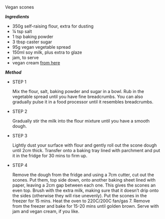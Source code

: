 Vegan scones

***Ingredients***

-   350g self-raising flour, extra for dusting
-   ¼ tsp salt
-   1 tsp baking powder
-   3 tbsp caster sugar
-   95g vegan vegetable spread
-   150ml soy milk, plus extra to glaze
-   jam, to serve
-   vegan cream [from here](https://discord.com/channels/730907954345279591/809524152557371432/960866239159349269)

***Method***

-   STEP 1
    
    Mix the flour, salt, baking powder and sugar in a bowl. Rub in the vegetable spread until you have fine breadcrumbs. You can also gradually pulse it in a food processor until it resembles breadcrumbs. 
    
-   STEP 2
    
    Gradually stir the milk into the flour mixture until you have a smooth dough. 
    
-   STEP 3
    
    Lightly dust your surface with flour and gently roll out the scone dough until 2cm thick. Transfer onto a baking tray lined with parchment and put it in the fridge for 30 mins to firm up. 
    
-   STEP 4
    
    Remove the dough from the fridge and using a 7cm cutter, cut out the scones. Put them, top side down, onto another baking sheet lined with paper, leaving a 2cm gap between each one. This gives the scones an even top. Brush with the extra milk, making sure that it doesn’t drip onto the sides (otherwise they will rise unevenly). Put the scones in the freezer for 15 mins. Heat the oven to 220C/200C fan/gas 7. Remove from the freezer and bake for 15-20 mins until golden brown. Serve with jam and vegan cream, if you like.


